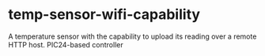 # temp-sensor-wifi-capability
A temperature sensor with the capability to upload its reading over a remote HTTP host. PIC24-based controller
